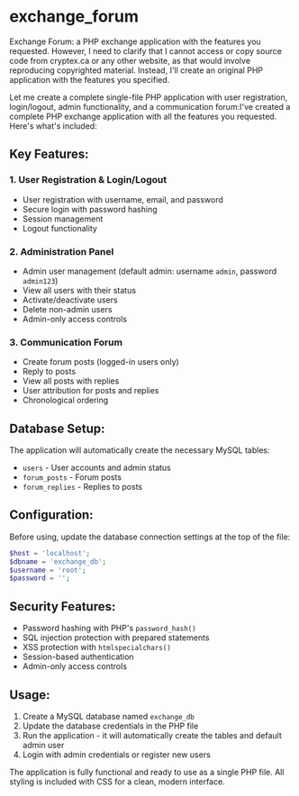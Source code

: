 # exchange_forum
Exchange Forum: a PHP exchange application with the features you requested. However, I need to clarify that I cannot access or copy source code from cryptex.ca or any other website, as that would involve reproducing copyrighted material. Instead, I'll create an original PHP application with the features you specified.

Let me create a complete single-file PHP application with user registration, login/logout, admin functionality, and a communication forum:I've created a complete PHP exchange application with all the features you requested. Here's what's included:

## Key Features:

### 1. **User Registration & Login/Logout**
- User registration with username, email, and password
- Secure login with password hashing
- Session management
- Logout functionality

### 2. **Administration Panel**
- Admin user management (default admin: username `admin`, password `admin123`)
- View all users with their status
- Activate/deactivate users
- Delete non-admin users
- Admin-only access controls

### 3. **Communication Forum**
- Create forum posts (logged-in users only)
- Reply to posts
- View all posts with replies
- User attribution for posts and replies
- Chronological ordering

## Database Setup:
The application will automatically create the necessary MySQL tables:
- `users` - User accounts and admin status
- `forum_posts` - Forum posts
- `forum_replies` - Replies to posts

## Configuration:
Before using, update the database connection settings at the top of the file:
```php
$host = 'localhost';
$dbname = 'exchange_db';
$username = 'root';
$password = '';
```

## Security Features:
- Password hashing with PHP's `password_hash()`
- SQL injection protection with prepared statements
- XSS protection with `htmlspecialchars()`
- Session-based authentication
- Admin-only access controls

## Usage:
1. Create a MySQL database named `exchange_db`
2. Update the database credentials in the PHP file
3. Run the application - it will automatically create the tables and default admin user
4. Login with admin credentials or register new users

The application is fully functional and ready to use as a single PHP file. All styling is included with CSS for a clean, modern interface.